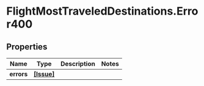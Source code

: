 # FlightMostTraveledDestinations.Error400

## Properties

Name | Type | Description | Notes
------------ | ------------- | ------------- | -------------
**errors** | [**[Issue]**](Issue.md) |  | 


